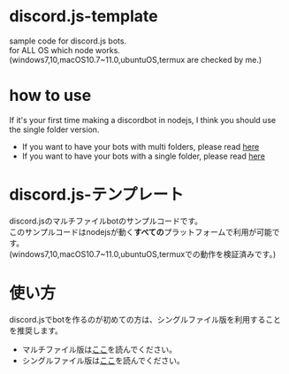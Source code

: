 # discord.js-template
sample code for discord.js bots.  
for ALL OS which node works.  
(windows7,10,macOS10.7~11.0,ubuntuOS,termux are checked by me.)
# how to use
If it's your first time making a discordbot in nodejs, I think you should use the single folder version.  
- If you want to have your bots with multi folders, please read [here](multi/README.md)  
- If you want to have your bots with a single folder, please read [here](single/README.md)  
# discord.js-テンプレート
discord.jsのマルチファイルbotのサンプルコードです。  
このサンプルコードはnodejsが動く**すべての**プラットフォームで利用が可能です。  
(windows7,10,macOS10.7~11.0,ubuntuOS,termuxでの動作を検証済みです。)
# 使い方
discord.jsでbotを作るのが初めての方は、シングルファイル版を利用することを推奨します。  
- マルチファイル版は[ここ](multi/README.md)を読んでください。  
- シングルファイル版は[ここ](single/README.md)を読んでください。  
